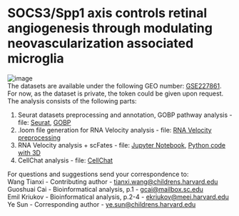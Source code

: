 # SOCS3/Spp1 axis controls retinal angiogenesis through modulating neovascularization associated microglia 

![image](https://user-images.githubusercontent.com/77118598/223598115-08689a47-3b4c-498d-a02d-7416eceb2c2f.png)
<br />
The datasets are available under the following GEO number: [GSE227861](https://www.ncbi.nlm.nih.gov/geo/query/acc.cgi?acc=GSE227861). <br />
For now, as the dataset is private, the token could be given upon request. <br /> 
The analysis consists of the following parts:
1. Seurat datasets preprocessing and annotation, GOBP pathway analysis - file: [Seurat](https://github.com/mcrewcow/Sun_Ye_microglia_macrophages_paper/blob/main/seurat_analysis_P13%5B1%5D.R), [GOBP](https://github.com/mcrewcow/Sun_Ye_microglia_macrophages_paper/blob/main/GOBP_pathway_analysis.R)
2. .loom file generation for RNA Velocity analysis - file: [RNA Velocity preprocessing](https://github.com/mcrewcow/Sun_Ye_microglia_macrophages_paper/blob/main/fastq_to_loom.sh)
3. RNA Velocity analysis + scFates - file: [Jupyter Notebook](https://github.com/mcrewcow/Sun_Ye_microglia_macrophages_paper/blob/main/Socs3-Spp1-no_3D.ipynb), [Python code with 3D](https://github.com/mcrewcow/Sun_Ye_microglia_macrophages_paper/blob/main/Socs3-Spp1.py)
4. CellChat analysis - file: [CellChat](https://github.com/mcrewcow/Sun_Ye_microglia_macrophages_paper/blob/main/cellchat.R)

For questions and suggestions send your correspondence to: <br />
Wang Tianxi - Contributing author - tianxi.wang@childrens.harvard.edu <br />
Guoshuai Cai - Bioinformatical analysis, p.1 - gcai@mailbox.sc.edu <br />
Emil Kriukov - Bioinformatical analysis, p.2-4 - ekriukov@meei.harvard.edu <br />
Ye Sun - Corresponding author - ye.sun@childrens.harvard.edu
